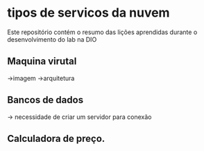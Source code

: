 # tipos de servicos da nuvem

Este repositório contém o resumo das lições aprendidas durante o desenvolvimento do lab na DIO

## Maquina virutal
  ->imagem
  ->arquitetura

## Bancos de dados
  -> necessidade de criar um servidor para conexão

## Calculadora de preço. 
